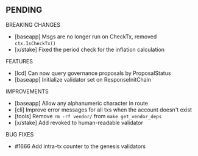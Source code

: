 ## PENDING

BREAKING CHANGES
* [baseapp] Msgs are no longer run on CheckTx, removed `ctx.IsCheckTx()`
* [x/stake] Fixed the period check for the inflation calculation

FEATURES
* [lcd] Can now query governance proposals by ProposalStatus
* [baseapp] Initialize validator set on ResponseInitChain

IMPROVEMENTS
* [baseapp] Allow any alphanumeric character in route
* [cli] Improve error messages for all txs when the account doesn't exist
* [tools] Remove `rm -rf vendor/` from `make get_vendor_deps`
* [x/stake] Add revoked to human-readable validator 

BUG FIXES
*  \#1666 Add intra-tx counter to the genesis validators
